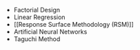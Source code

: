 - Factorial Design
- Linear Regression
- [[Response Surface Methodology (RSM)]]
- Artificial Neural Networks
- Taguchi Method